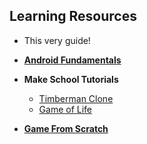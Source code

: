 ## Learning Resources
* This very guide!
* [__Android Fundamentals__](https://developer.android.com/guide/components/fundamentals.html)
* __Make School Tutorials__
  * [Timberman Clone](https://www.makeschool.com/online-courses/tutorials/build-a-clone-of-timberman-in-c-with-cocos2d-x-and-cocos-studio/getting-started)
  * [Game of Life](https://www.makeschool.com/online-courses/tutorials/learn-cocos-studio-and-c-by-building-the-game-of-life/what-game-of-life)

* [__Game From Scratch__](http://www.gamefromscratch.com/page/cocos2d-x-CPP-Game-Programming-Tutorial-Series.aspx)

